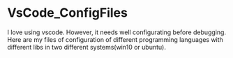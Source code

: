 # VsCode_ConfigFiles

I love using vscode.
However, it needs well configurating before debugging.
Here are my files of configuration of different programming languages with different libs in two different systems(win10 or ubuntu).
